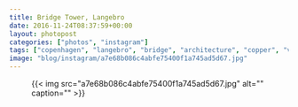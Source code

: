```yaml
---
title: Bridge Tower, Langebro
date: 2016-11-24T08:37:59+00:00
layout: photopost
categories: ["photos", "instagram"]
tags: ["copenhagen", "langebro", "bridge", "architecture", "copper", "verde", "denmark"]
image: "blog/instagram/a7e68b086c4abfe75400f1a745ad5d67.jpg"
---
```


<figure class="photo photo--square">
  {{< img src="a7e68b086c4abfe75400f1a745ad5d67.jpg" alt="" caption="" >}}

</figure>


